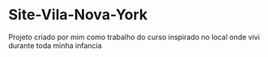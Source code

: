 # Site-Vila-Nova-York

Projeto criado por mim como trabalho do curso inspirado no local onde vivi durante toda minha infancia
